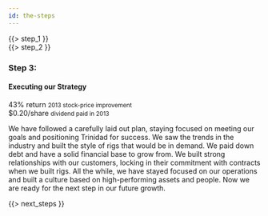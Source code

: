 ```yaml
---
id: the-steps
---
```


<div class="block step-1">
    <div class="block-image"></div>
    <div class="block-text">{{> step_1 }}</div>
</div>
<div class="block step-2">
    <div class="block-image"></div>
    <div class="block-text">{{> step_2 }}</div>
</div>

### Step 3:

#### Executing our Strategy

<div class="sidebar-notes">
    <div class="note">43% return <small>2013 stock-price improvement</small></div>
    <div class="note">$0.20/share <small>dividend paid in 2013</small></div>
</div>

We have followed a carefully laid out plan, staying focused on meeting our goals and positioning Trinidad for success. We saw the trends in the industry and built the style of rigs that would be in demand. We paid down debt and have a solid financial base to grow from. We built strong relationships with our customers, locking in their commitment with contracts when we built rigs. All the while, we have stayed focused on our operations and built a culture based on high-performing assets and people. Now we are ready for the next step in our future growth.

<div id="next-steps">{{> next_steps }}</div>
